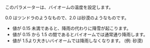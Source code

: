 このパラメーターは、バイオームの温度を設定します。

0.0 はツンドラのようなもので、2.0 は砂漠のようなものです。

* 値が 0.15 未満であると、降雨の代わりに降雪が起こります。
* 値が 0.15 から 1.5 の間であるとバイオームでは通常通り降雨します。
* 値が 1.5より大きいバイオームでは降雨しなくなります。 (例: 砂漠)